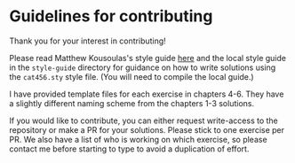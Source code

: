 Guidelines for contributing
============

Thank you for your interest in contributing!

Please read Matthew Kousoulas's style guide
[here](https://github.com/juliangilbey/math490/blob/minor-latex-fixes/style-guide/style-guide.pdf)
and the local style guide in the `style-guide` directory for guidance
on how to write solutions using the `cat456.sty` style file.  (You
will need to compile the local guide.)

I have provided template files for each exercise in chapters 4-6.
They have a slightly different naming scheme from the chapters 1-3
solutions.

If you would like to contribute, you can either request write-access
to the repository or make a PR for your solutions.  Please stick to
one exercise per PR.  We also have a list of who is working on which
exercise, so please contact me before starting to type to avoid a
duplication of effort.
